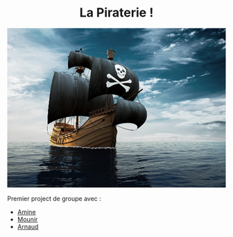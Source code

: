 <h1 align="center">La Piraterie !</h1>

![La Piraterie ?](./piraterie.jpg)

Premier project de groupe avec :

- [Amine](https://github.com/amineshwarz)
- [Mounir](https://github.com/cmouns)
- [Arnaud](https://github.com/Arnauw)